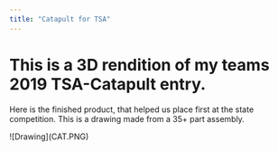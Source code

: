 ```yaml
---
title: "Catapult for TSA"
---
```


<style>
    p.tagline {
        display: none;
    }
</style>

# This is a 3D rendition of my teams 2019 TSA-Catapult entry.

Here is the finished product, that helped us place first at the state competition. This is a drawing made from a 35+ part assembly.

<div markdown="1" id="SolidWorks100">
![Drawing](CAT.PNG)
</div>
